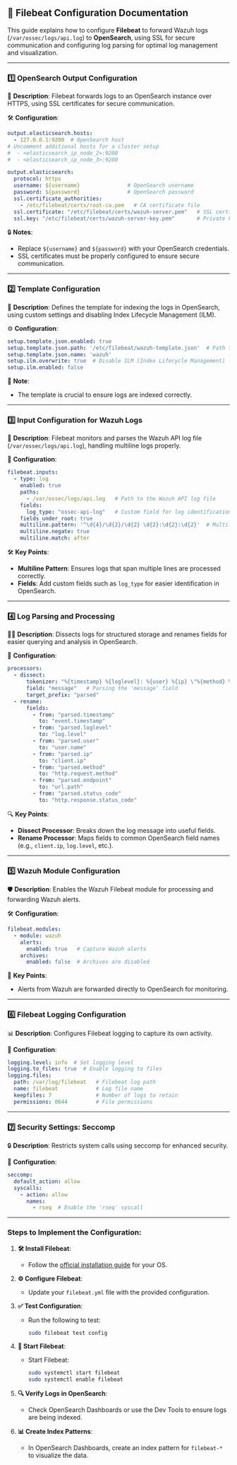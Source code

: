 ## 📑 **Filebeat Configuration Documentation**

This guide explains how to configure **Filebeat** to forward Wazuh logs (`/var/ossec/logs/api.log`) to **OpenSearch**, using SSL for secure communication and configuring log parsing for optimal log management and visualization.

---

### 1️⃣ **OpenSearch Output Configuration**

🔑 **Description**: Filebeat forwards logs to an OpenSearch instance over HTTPS, using SSL certificates for secure communication.

🛠 **Configuration**:

```yaml
output.elasticsearch.hosts:
  - 127.0.0.1:9200  # OpenSearch host
# Uncomment additional hosts for a cluster setup
#  - <elasticsearch_ip_node_2>:9200
#  - <elasticsearch_ip_node_3>:9200

output.elasticsearch:
  protocol: https
  username: ${username}               # OpenSearch username
  password: ${password}               # OpenSearch password
  ssl.certificate_authorities:
    - /etc/filebeat/certs/root-ca.pem   # CA certificate file
  ssl.certificate: "/etc/filebeat/certs/wazuh-server.pem"   # SSL certificate
  ssl.key: "/etc/filebeat/certs/wazuh-server-key.pem"       # Private key
```

🔒 **Notes**:
- Replace `${username}` and `${password}` with your OpenSearch credentials.
- SSL certificates must be properly configured to ensure secure communication.

---

### 2️⃣ **Template Configuration**

🧩 **Description**: Defines the template for indexing the logs in OpenSearch, using custom settings and disabling Index Lifecycle Management (ILM).

⚙️ **Configuration**:

```yaml
setup.template.json.enabled: true
setup.template.json.path: '/etc/filebeat/wazuh-template.json'  # Path to template
setup.template.json.name: 'wazuh'
setup.ilm.overwrite: true  # Disable ILM (Index Lifecycle Management)
setup.ilm.enabled: false
```

📝 **Note**:
- The template is crucial to ensure logs are indexed correctly.

---

### 3️⃣ **Input Configuration for Wazuh Logs**

📂 **Description**: Filebeat monitors and parses the Wazuh API log file (`/var/ossec/logs/api.log`), handling multiline logs properly.

🔧 **Configuration**:

```yaml
filebeat.inputs:
  - type: log
    enabled: true
    paths:
      - /var/ossec/logs/api.log   # Path to the Wazuh API log file
    fields:
      log_type: "ossec-api-log"   # Custom field for log identification
    fields_under_root: true
    multiline.pattern: '^\d{4}/\d{2}/\d{2} \d{2}:\d{2}:\d{2}'  # Multiline logs pattern
    multiline.negate: true
    multiline.match: after
```

🛠 **Key Points**:
- **Multiline Pattern**: Ensures logs that span multiple lines are processed correctly.
- **Fields**: Add custom fields such as `log_type` for easier identification in OpenSearch.

---

### 4️⃣ **Log Parsing and Processing**

🧑‍💻 **Description**: Dissects logs for structured storage and renames fields for easier querying and analysis in OpenSearch.

🔧 **Configuration**:

```yaml
processors:
  - dissect:
      tokenizer: "%{timestamp} %{loglevel}: %{user} %{ip} \"%{method} %{endpoint}\" with parameters %{parameters} and body %{body} done in %{duration}s: %{status_code}"
      field: "message"   # Parsing the 'message' field
      target_prefix: "parsed"
  - rename:
      fields:
        - from: "parsed.timestamp"
          to: "event.timestamp"
        - from: "parsed.loglevel"
          to: "log.level"
        - from: "parsed.user"
          to: "user.name"
        - from: "parsed.ip"
          to: "client.ip"
        - from: "parsed.method"
          to: "http.request.method"
        - from: "parsed.endpoint"
          to: "url.path"
        - from: "parsed.status_code"
          to: "http.response.status_code"
```

🔍 **Key Points**:
- **Dissect Processor**: Breaks down the log message into useful fields.
- **Rename Processor**: Maps fields to common OpenSearch field names (e.g., `client.ip`, `log.level`, etc.).

---

### 5️⃣ **Wazuh Module Configuration**

🛡 **Description**: Enables the Wazuh Filebeat module for processing and forwarding Wazuh alerts.

🛠 **Configuration**:

```yaml
filebeat.modules:
  - module: wazuh
    alerts:
      enabled: true   # Capture Wazuh alerts
    archives:
      enabled: false  # Archives are disabled
```

🔧 **Key Points**:
- Alerts from Wazuh are forwarded directly to OpenSearch for monitoring.

---

### 6️⃣ **Filebeat Logging Configuration**

📊 **Description**: Configures Filebeat logging to capture its own activity.

🔧 **Configuration**:

```yaml
logging.level: info  # Set logging level
logging.to_files: true  # Enable logging to files
logging.files:
  path: /var/log/filebeat   # Filebeat log path
  name: filebeat            # Log file name
  keepfiles: 7              # Number of logs to retain
  permissions: 0644         # File permissions
```

---

### 7️⃣ **Security Settings: Seccomp**

🔒 **Description**: Restricts system calls using seccomp for enhanced security.

🔧 **Configuration**:

```yaml
seccomp:
  default_action: allow
  syscalls:
    - action: allow
      names:
        - rseq  # Enable the 'rseq' syscall
```

---

### Steps to Implement the Configuration:

1. **🛠 Install Filebeat**:
   - Follow the [official installation guide](https://www.elastic.co/guide/en/beats/filebeat/current/filebeat-installation.html) for your OS.

2. **⚙️ Configure Filebeat**:
   - Update your `filebeat.yml` file with the provided configuration.

3. **✅ Test Configuration**:
   - Run the following to test:
     ```bash
     sudo filebeat test config
     ```

4. **🚀 Start Filebeat**:
   - Start Filebeat:
     ```bash
     sudo systemctl start filebeat
     sudo systemctl enable filebeat
     ```

5. **🔍 Verify Logs in OpenSearch**:
   - Check OpenSearch Dashboards or use the Dev Tools to ensure logs are being indexed.

6. **📊 Create Index Patterns**:
   - In OpenSearch Dashboards, create an index pattern for `filebeat-*` to visualize the data.
